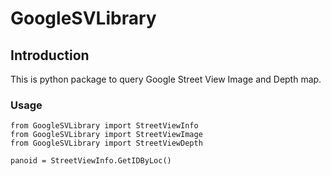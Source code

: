 # GoogleSVLibrary
## Introduction
This is python package to query Google Street View Image and Depth map.

### Usage
```
from GoogleSVLibrary import StreetViewInfo
from GoogleSVLibrary import StreetViewImage
from GoogleSVLibrary import StreetViewDepth

panoid = StreetViewInfo.GetIDByLoc()
```
